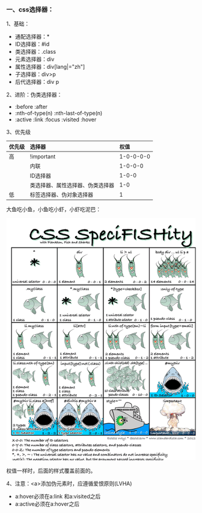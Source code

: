 ### 一、css选择器：

1、基础：

* 通配选择器：\*
* ID选择器：\#id
* 类选择器：.class
* 元素选择器：div
* 属性选择器：div\[lang\|="zh"\]
* 子选择器：div&gt;p
* 后代选择器：div p

2、进阶：伪类选择器：

* :before  :after
* :nth-of-type\(n\)   :nth-last-of-type\(n\)
* :active :link :focus :visited :hover

3、优先级

| 优先级 | 选择器 | 权值 |
| :--- | :--- | :--- |
| 高 | !important | 1-0-0-0-0 |
|  | 内联 | 1-0-0-0 |
|  | ID选择器 | 1-0-0 |
|  | 类选择器、属性选择器、伪类选择器 | 1-0 |
| 低 | 标签选择器、伪对象选择器 | 1 |

大鱼吃小鱼，小鱼吃小虾，小虾吃泥巴：

![](/assets/specifishity1-1.png)

权值一样时，后面的样式覆盖前面的。



4、注意：&lt;a&gt;添加伪元素时，应遵循爱恨原则\(LVHA\)

* a:hover必须在a:link 和a:visited之后
* a:active必须在a:hover之后



